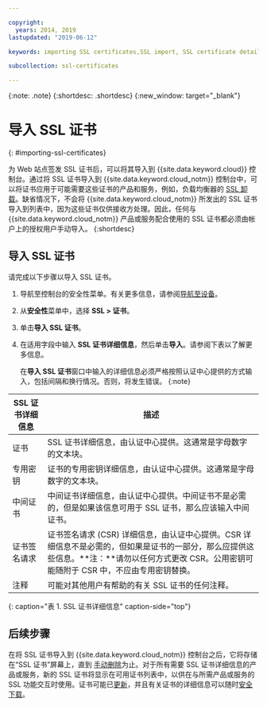 ```yaml
---

copyright:
  years: 2014, 2019
lastupdated: "2019-06-12"

keywords: importing SSL certificates,SSL import, SSL certificate details

subcollection: ssl-certificates

---
```


{:note: .note}
{:shortdesc: .shortdesc}
{:new_window: target="_blank"}

# 导入 SSL 证书
{: #importing-ssl-certificates}

为 Web 站点签发 SSL 证书后，可以将其导入到 {{site.data.keyword.cloud}} 控制台。通过将 SSL 证书导入到 {{site.data.keyword.cloud_notm}} 控制台中，可以将证书应用于可能需要这些证书的产品和服务，例如，负载均衡器的 [SSL 卸载](/docs/infrastructure/local-load-balancer?topic=local-load-balancer-configuring-ssl-offloading-on-a-load-balancer)。缺省情况下，不会将 {{site.data.keyword.cloud_notm}} 所发出的 SSL 证书导入到列表中，因为这些证书仅供接收方处理。因此，任何与 {{site.data.keyword.cloud_notm}} 产品或服务配合使用的 SSL 证书都必须由帐户上的授权用户手动导入。
{:shortdesc}

## 导入 SSL 证书

请完成以下步骤以导入 SSL 证书。

1. 导航至控制台的安全性菜单。有关更多信息，请参阅[导航至设备](/docs/infrastructure/ssl-certificates?topic=virtual-servers-navigating-devices)。
2. 从**安全性**菜单中，选择 **SSL > 证书**。
3. 单击**导入 SSL 证书**。
4. 在适用字段中输入 **SSL 证书详细信息**，然后单击**导入**。请参阅下表以了解更多信息。

   在**导入 SSL 证书**窗口中输入的详细信息必须严格按照认证中心提供的方式输入，包括间隔和换行情况。否则，将发生错误。
   {:note}

|SSL 证书详细信息      | 描述 |
| --------------------------- | ----------- |
|证书|SSL 证书详细信息，由认证中心提供。这通常是字母数字的文本块。|
|专用密钥|证书的专用密钥详细信息，由认证中心提供。这通常是字母数字的文本块。|
|中间证书|中间证书详细信息，由认证中心提供。中间证书不是必需的，但是如果该信息可用于 SSL 证书，那么应该输入中间证书。|
|证书签名请求|证书签名请求 (CSR) 详细信息，由认证中心提供。CSR 详细信息不是必需的，但如果是证书的一部分，那么应提供这些信息。**注：**请勿以任何方式更改 CSR。公用密钥可能随附于 CSR 中，不应由专用密钥替换。|
|注释|可能对其他用户有帮助的有关 SSL 证书的任何注释。|
{: caption="表 1. SSL 证书详细信息" caption-side="top"}

## 后续步骤

在将 SSL 证书导入到 {{site.data.keyword.cloud_notm}} 控制台之后，它将存储在“SSL 证书”屏幕上，直到
[手动删除](/docs/infrastructure/ssl-certificates?topic=ssl-certificates-deleting-ssl-certificates#deleting-ssl-certificates)为止。对于所有需要 SSL 证书详细信息的产品或服务，新的 SSL 证书将显示在可用证书列表中，以供在与所需产品或服务的 SSL 功能交互时使用。证书可能已[更新](/docs/infrastructure/ssl-certificates?topic=ssl-certificates-viewing-and-updating-ssl-certificates)，并且有关证书的详细信息可以随时[安全下载](/docs/infrastructure/ssl-certificates?topic=ssl-certificates-downloading-ssl-certificate-details)。
